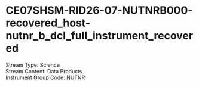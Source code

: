 # CE07SHSM-RID26-07-NUTNRB000-recovered_host-nutnr_b_dcl_full_instrument_recovered

Stream Type: Science<br>
Stream Content: Data Products<br>
Instrument Group Code: NUTNR<br>
